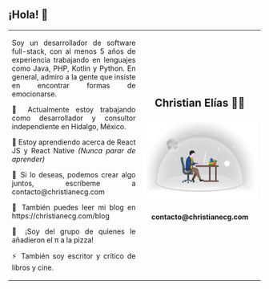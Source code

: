 ## ¡Hola! 👋

<!--
**ChristianECG/ChristianECG** is a ✨ _special_ ✨ repository because its `README.md` (this file) appears on your GitHub profile.

Here are some ideas to get you started:

- 🔭 I’m currently working on ...
- 🌱 I’m currently learning ...
- 👯 I’m looking to collaborate on ...
- 🤔 I’m looking for help with ...
- 💬 Ask me about ...
- 📫 How to reach me: ...
- 😄 Pronouns: ...
- ⚡ Fun fact: ...
-->

<table><tr><td>
  
  <p align=justify>Soy un desarrollador de software full-stack, con al menos 5 años de experiencia trabajando en lenguajes como Java, PHP, Kotlin y Python.
  En general, admiro a la gente que insiste en encontrar formas de emocionarse.</p>

  <p align=justify>🔭 Actualmente estoy trabajando como desarrollador y consultor independiente en Hidalgo, México.</p>

  <p align=justify>🌱 Estoy aprendiendo acerca de React JS y React Native <i>(Nunca parar de aprender)</i> </p>

  <p align=justify>👯 Si lo deseas, podemos crear algo juntos, escríbeme a contacto@christianecg.com</p>

  <p align=justify>📖 También puedes leer mi blog en https://christianecg.com/blog</p>

  <p align=justify>💬 ¡Soy del grupo de quienes le añadieron el π a la pizza!</p>

  <p align=justify>⚡ También soy escritor y crítico de libros y cine.</p>

</td>
<td>
  <h2 align=center> Christian Elías 👨‍💻</h1>
  <img src='https://github.com/ChristianECG/ChristianECG/blob/master/icon.png'>
  <p align=center><b>contacto@christianecg.com</b></p>
</td></tr></table>

